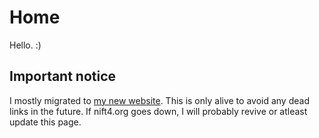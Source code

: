 ---
---
# Home
Hello. :)
## Important notice
I mostly migrated to [my new website](https://nift4.org). This is only alive to avoid any dead links in the future.
If nift4.org goes down, I will probably revive or atleast update this page.
